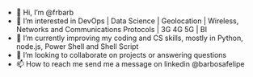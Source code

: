 - 👋 Hi, I’m @frbarb
- 👀 I’m interested in DevOps | Data Science | Geolocation | Wireless, Networks and Communications Protocols | 3G 4G 5G | BI
- 🌱 I’m currently improving my coding and CS skills, mostly in Python, node.js, Power Shell and Shell Script
- 💞️ I’m looking to collaborate on projects or answering questions
- 📫 How to reach me send me a message on linkedin @barbosafelipe

<!---
frbarb/frbarb is a ✨ special ✨ repository because its `README.md` (this file) appears on your GitHub profile.
You can click the Preview link to take a look at your changes.
--->
